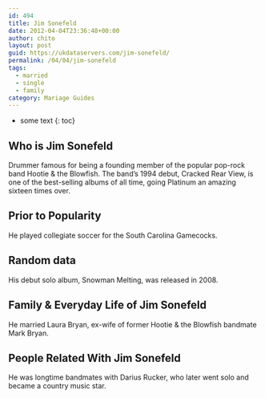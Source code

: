 ```yaml
---
id: 494
title: Jim Sonefeld
date: 2012-04-04T23:36:48+00:00
author: chito
layout: post
guid: https://ukdataservers.com/jim-sonefeld/
permalink: /04/04/jim-sonefeld  
tags:
  - married
  - single
  - family
category: Mariage Guides
---
```


* some text
{: toc}


## Who is  Jim Sonefeld
                  
                  
                  
Drummer famous for being a founding member of the popular pop-rock band Hootie & the Blowfish. The band&#8217;s 1994 debut, Cracked Rear View, is one of the best-selling albums of all time, going Platinum an amazing sixteen times over.
                  
                
                
                
## Prior to Popularity 
                  
                  
                  
He played collegiate soccer for the South Carolina Gamecocks.
                  
                
                
                
## Random data 
                  
                  
                  
His debut solo album, Snowman Melting, was released in 2008.
                  
                
                
                
## Family & Everyday Life of Jim Sonefeld
                  
                  
                  
He married Laura Bryan, ex-wife of former Hootie & the Blowfish bandmate Mark Bryan.
                  
                
                
                
## People Related With  Jim Sonefeld
                  
                  
                  
He was longtime bandmates with Darius Rucker, who later went solo and became a country music star.
                  
                
              
            
          
          
          
    
    
  
